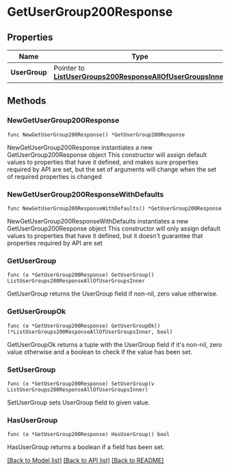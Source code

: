 # GetUserGroup200Response

## Properties

Name | Type | Description | Notes
------------ | ------------- | ------------- | -------------
**UserGroup** | Pointer to [**ListUserGroups200ResponseAllOfUserGroupsInner**](ListUserGroups200ResponseAllOfUserGroupsInner.md) |  | [optional] 

## Methods

### NewGetUserGroup200Response

`func NewGetUserGroup200Response() *GetUserGroup200Response`

NewGetUserGroup200Response instantiates a new GetUserGroup200Response object
This constructor will assign default values to properties that have it defined,
and makes sure properties required by API are set, but the set of arguments
will change when the set of required properties is changed

### NewGetUserGroup200ResponseWithDefaults

`func NewGetUserGroup200ResponseWithDefaults() *GetUserGroup200Response`

NewGetUserGroup200ResponseWithDefaults instantiates a new GetUserGroup200Response object
This constructor will only assign default values to properties that have it defined,
but it doesn't guarantee that properties required by API are set

### GetUserGroup

`func (o *GetUserGroup200Response) GetUserGroup() ListUserGroups200ResponseAllOfUserGroupsInner`

GetUserGroup returns the UserGroup field if non-nil, zero value otherwise.

### GetUserGroupOk

`func (o *GetUserGroup200Response) GetUserGroupOk() (*ListUserGroups200ResponseAllOfUserGroupsInner, bool)`

GetUserGroupOk returns a tuple with the UserGroup field if it's non-nil, zero value otherwise
and a boolean to check if the value has been set.

### SetUserGroup

`func (o *GetUserGroup200Response) SetUserGroup(v ListUserGroups200ResponseAllOfUserGroupsInner)`

SetUserGroup sets UserGroup field to given value.

### HasUserGroup

`func (o *GetUserGroup200Response) HasUserGroup() bool`

HasUserGroup returns a boolean if a field has been set.


[[Back to Model list]](../README.md#documentation-for-models) [[Back to API list]](../README.md#documentation-for-api-endpoints) [[Back to README]](../README.md)


